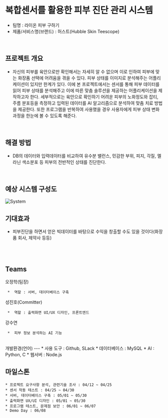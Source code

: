 # 복합센서를 활용한 피부 진단 관리 시스템
   * 팀명 : 라이온 피부 구하기 
   * 제품/서비스명(브랜드) : 허스트(Hubble Skin Teescope)
    
   <br/>

    
    
프로젝트 개요
---  
   * 자신의 피부를 육안으로만 확인해서는 자세히 알 수 없으며
이로 인하여 피부에 맞는 화장품 선택에 어려움을 겪을 수 있다.
피부 상태를 이미지로 분석해주는 어플리케이션이 있지만 한계가 있다.
이에 본 프로젝트에서는 센서를 통해 피부 데이터를 읽어 피부 상태를 분석해주고
이에 따른 맞춤 솔루션을 제공하는 어플리케이션을 제작하고자 한다.
세부적으로는 육안으로 확인하기 어려운 피부의 노화정도와 잡티, 주름 분포등을 측정하고
입력된 데이터를 AI 알고리즘으로 분석하여 맞춤 치료 방법을 제공한다.
또한 프로그램을 반복하여 사용했을 경우 사용자에게 피부 상태 변화 과정을 한눈에 볼 수 있도록 해준다.
   <br/>  
  
  
해결 방법
---  
   * DB의 데이터와 입력데이터를 비교하여 유수분 밸런스, 민감한 부위, 피지, 각질, 멜라닌 색소분포 등 피부의 전반적인 상태를 진단한다.
   <br/> 

예상 시스템 구성도
---
![System](https://user-images.githubusercontent.com/57625947/79041463-13739000-7c2b-11ea-8d0f-6a0662aed882.png)

 
     
기대효과
---  
   *  피부진단을 하면서 얻은 빅데이터를 바탕으로 수익을 창출할 수도 있을 것이다(화장품 회사, 제약사 등등)
   <br/> 
   <br/> 
   
   
Teams
---  
  
  
오정학(팀장)
```
 *  역할 : 서버, 데이터베이스 구축
```
성진호(Committer)
```
 *  역할 : 출력화면 UI/UX 디자인, 프론트엔드
```
강수연
```
 *  피부 정보 분석하는 AI 기능 
```

   <br/>   
개발환경(언어)
---
  * 사용 도구 : Github, SLack
  * 데이터베이스 : MySQL
  * AI : Python, C
  * 웹서버 : Node.js

   <br/>   

   
마일스톤
---  
    * 프로젝트 요구사항 분석, 관련기술 조사 : 04/12 ~ 04/25
    * 센서 작동 테스트 : 04/25 ~ 04/30
    * 서버, 데이터베이스 구축 : 05/01 ~ 05/30
    * 출력화면 UX/UI 디자인 : 05/01 ~ 05/30
    * 프로그램 테스트, 문제점 보안 : 06/01 ~ 06/07
    * Demo Day : 06/08

